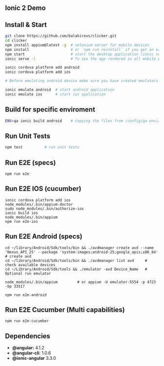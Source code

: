 ## Ionic 2 Demo

## Install & Start

```bash
git clone https://github.com/balakirevs/clicker.git
cd clicker
npm install appium@latest -g  # selenium server for mobile devices
npm install                   # or `npm run reinstall` if you get an error
npm start                     # start the desktop application (ionic serve)
ionic serve -l                # To see the app rendered in all mobile platforms

ionic cordova platform add android
ionic cordova platform add ios

# Before emulating android device make sure you have created emulators based on platform 4.4.2 and API level 19.

ionic emulate android  # start android application
ionic emulate ios      # start ios application
```

## Build for specific enviroment
```bash
ENV=qa ionic build android    # copying the files from /config/qa enviroment
```

## Run Unit Tests
```bash
npm test          # run unit tests
```

## Run E2E (specs)
```
npm run e2e
```

## Run E2E IOS (cucumber)
```
ionic cordova platform add ios
node_modules/.bin/appium-doctor
sudo node_modules/.bin/authorize-ios
ionic build ios
node_modules/.bin/appium
npm run e2e-ios
```

## Run E2E Android (specs)

```
cd ~/library/Android/Sdk/tools/bin && ./avdmanager create avd --name 'Nexus_API_25' --package 'system-images;android-25;google_apis;x86_64'  # create avd
cd ~/library/Android/Sdk/tools/bin && ./avdmanager list avd     # check available devices
cd ~/Library/Android/Sdk/tools && ./emulator -avd Device_Name   # Optional run emulator

node_modules/.bin/appium         # or appium -U emulator-5554 -p 4723 -bp 33517                       

npm run e2e-android
```

## Run E2E Cucumber (Multi capabilities)
```  
npm run e2e-cucumber
```

## Dependencies

* **@angular:** 4.1.2
* **@angular-cli**: 1.0.6
* **@ionic-angular** 3.3.0
